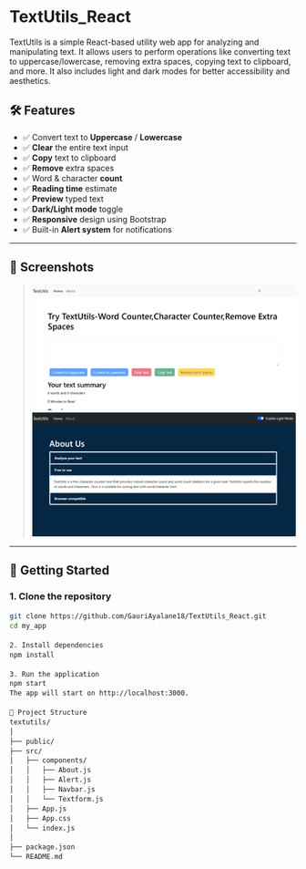 # TextUtils_React

TextUtils is a simple React-based utility web app for analyzing and manipulating text. It allows users to perform operations like converting text to uppercase/lowercase, removing extra spaces, copying text to clipboard, and more. It also includes light and dark modes for better accessibility and aesthetics.


## 🛠️ Features

- ✅ Convert text to **Uppercase** / **Lowercase**
- ✅ **Clear** the entire text input
- ✅ **Copy** text to clipboard
- ✅ **Remove** extra spaces
- ✅ Word & character **count**
- ✅ **Reading time** estimate
- ✅ **Preview** typed text
- ✅ **Dark/Light mode** toggle
- ✅ **Responsive** design using Bootstrap
- ✅ Built-in **Alert system** for notifications

---

## 📸 Screenshots

>![Textutils Preview](image.png)
>![Textutils Preview](image2.png)

---

## 🚀 Getting Started

### 1. Clone the repository

```bash
git clone https://github.com/GauriAyalane18/TextUtils_React.git
cd my_app

2. Install dependencies
npm install

3. Run the application
npm start
The app will start on http://localhost:3000.

🔧 Project Structure
textutils/
│
├── public/
├── src/
│   ├── components/
│   │   ├── About.js
│   │   ├── Alert.js
│   │   ├── Navbar.js
│   │   └── Textform.js
│   ├── App.js
│   ├── App.css
│   └── index.js
│
├── package.json
└── README.md
